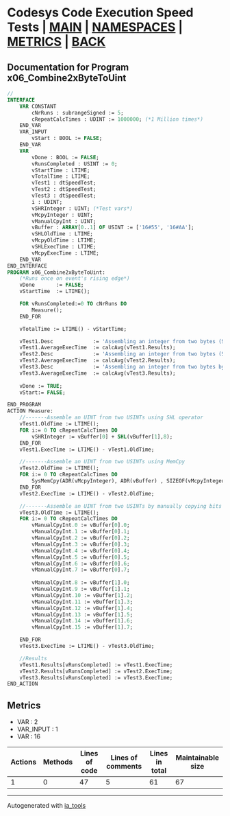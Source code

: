 # Codesys Code Execution Speed Tests | [MAIN] | [NAMESPACES] | [METRICS] | [BACK]  

## Documentation for Program x06_Combine2xByteToUint  

```pascal
//  
INTERFACE
    VAR CONSTANT
        cNrRuns : subrangeSigned := 5;
        cRepeatCalcTimes : UDINT := 1000000; (*1 Million times*)
    END_VAR
    VAR_INPUT 
        vStart : BOOL := FALSE;
    END_VAR
    VAR 
        vDone : BOOL := FALSE;
        vRunsCompleted : USINT := 0;
        vStartTime : LTIME;
        vTotalTime : LTIME;
        vTest1 : dtSpeedTest;
        vTest2 : dtSpeedTest;
        vTest3 : dtSpeedTest;
        i : UDINT;
        vSHRInteger : UINT; (*Test vars*)
        vMcpyInteger : UINT;
        vManualCpyInt : UINT;
        vBuffer : ARRAY[0..1] OF USINT := ['16#55', '16#AA'];
        vSHLOldTime : LTIME;
        vMcpyOldTime : LTIME;
        vSHLExecTime : LTIME;
        vMcpyExecTime : LTIME;
    END_VAR
END_INTERFACE
PROGRAM x06_Combine2xByteToUint:
    (*Runs once on event's rising edge*)
    vDone 		:= FALSE;
    vStartTime 	:= LTIME();

    FOR vRunsCompleted:=0 TO cNrRuns DO
    	Measure();
    END_FOR

    vTotalTime := LTIME() - vStartTime;

    vTest1.Desc				:= 'Assembling an integer from two bytes (SHL), 1 milion times';
    vTest1.AverageExecTime 	:= calcAvg(vTest1.Results);
    vTest2.Desc				:= 'Assembling an integer from two bytes (SysMemCpy), 1 milion times';
    vTest2.AverageExecTime 	:= calcAvg(vTest2.Results);
    vTest3.Desc				:= 'Assembling an integer from two bytes by manually copying bits, 1 milion times';
    vTest3.AverageExecTime 	:= calcAvg(vTest3.Results);
    	
    vDone := TRUE;
    vStart:= FALSE;

END_PROGRAM
ACTION Measure:
    //-------Assemble an UINT from two USINTs using SHL operator
    vTest1.OldTime := LTIME();
    FOR i:= 0 TO cRepeatCalcTimes DO
    	vSHRInteger := vBuffer[0] + SHL(vBuffer[1],8);
    END_FOR
    vTest1.ExecTime := LTIME() - vTest1.OldTime;

    //-------Assemble an UINT from two USINTs using MemCpy
    vTest2.OldTime := LTIME();
    FOR i:= 0 TO cRepeatCalcTimes DO
    	SysMemCpy(ADR(vMcpyInteger), ADR(vBuffer) , SIZEOF(vMcpyInteger));
    END_FOR
    vTest2.ExecTime := LTIME() - vTest2.OldTime;

    //-------Assemble an UINT from two USINTs by manually copying bits
    vTest3.OldTime := LTIME();
    FOR i:= 0 TO cRepeatCalcTimes DO
    	vManualCpyInt.0 := vBuffer[0].0;
    	vManualCpyInt.1 := vBuffer[0].1;
    	vManualCpyInt.2 := vBuffer[0].2;
    	vManualCpyInt.3 := vBuffer[0].3;
    	vManualCpyInt.4 := vBuffer[0].4;
    	vManualCpyInt.5 := vBuffer[0].5;
    	vManualCpyInt.6 := vBuffer[0].6;
    	vManualCpyInt.7 := vBuffer[0].7;
    	
    	vManualCpyInt.8 := vBuffer[1].0;
    	vManualCpyInt.9 := vBuffer[1].1;
    	vManualCpyInt.10 := vBuffer[1].2;
    	vManualCpyInt.11 := vBuffer[1].3;
    	vManualCpyInt.12 := vBuffer[1].4;
    	vManualCpyInt.13 := vBuffer[1].5;
    	vManualCpyInt.14 := vBuffer[1].6;
    	vManualCpyInt.15 := vBuffer[1].7;

    END_FOR
    vTest3.ExecTime := LTIME() - vTest3.OldTime;

    //Results
    vTest1.Results[vRunsCompleted] := vTest1.ExecTime;
    vTest2.Results[vRunsCompleted] := vTest2.ExecTime;
    vTest3.Results[vRunsCompleted] := vTest3.ExecTime;
END_ACTION
```

## Metrics  

- VAR : 2
- VAR_INPUT : 1
- VAR : 16

| Actions | Methods | Lines of code | Lines of comments | Lines in total | Maintainable size |
| ------- | ------- | ------------- | ----------------- | -------------- | ----------------- |
| 1 | 0 | 47 |5 |61 | 67 |

---
Autogenerated with [ia_tools](https://github.com/tkucic/ia_tools)  

[MAIN]: ../../../../index_st.md
[NAMESPACES]: ../../nsList_st.md
[METRICS]: ../../../metrics_st.md
[BACK]: ../nsMain_st.md
